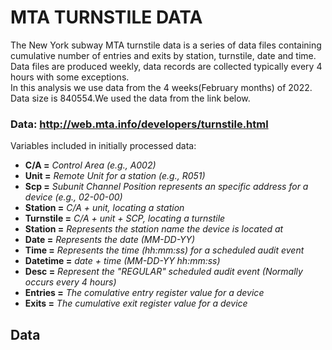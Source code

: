 # MTA TURNSTILE DATA

The New York subway MTA turnstile data is a series of data files containing cumulative number of entries and exits by station, turnstile, date and time. Data files are produced weekly, data records are collected typically every 4 hours with some exceptions.<br/> 
In this analysis we use data from the 4 weeks(February months) of 2022. Data size is 840554.We used the data from the link below.<br/> 
### Data: http://web.mta.info/developers/turnstile.html


Variables included in initially processed data:

- **C/A =**  *Control Area (e.g., A002)*
- **Unit =**  *Remote Unit for a station (e.g., R051)*
- **Scp =** *Subunit Channel Position represents an specific address for a device (e.g., 02-00-00)*
- **Station =** *C/A + unit, locating a station*
- **Turnstile =** *C/A + unit + SCP, locating a turnstile*
- **Station =** *Represents the station name the device is located at*
- **Date =** *Represents the date (MM-DD-YY)*
- **Time =** *Represents the time (hh:mm:ss) for a scheduled audit event*
- **Datetime =** *date + time (MM-DD-YY hh:mm:ss)*
- **Desc =** *Represent the "REGULAR" scheduled audit event (Normally occurs every 4 hours)*
- **Entries =** *The comulative entry register value for a device*
- **Exits =** *The cumulative exit register value for a device*

## Data
